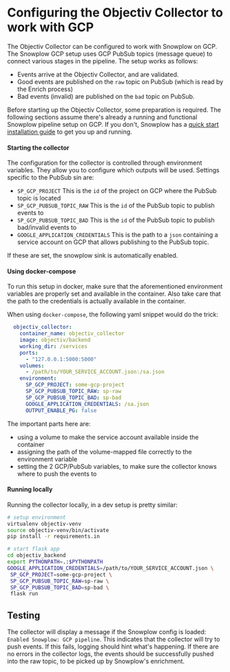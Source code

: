 # Configuring the Objectiv Collector to work with GCP
The Objectiv Collector can be configured to work with Snowplow on GCP. The Snowplow GCP setup uses GCP PubSub topics 
(message queue) to connect various stages in the pipeline. The setup works as follows:
- Events arrive at the Objectiv Collector, and are validated.
- Good events are published on the `raw` topic on PubSub (which is read by the Enrich process)
- Bad events (invalid) are published on the `bad` topic on PubSub.

Before starting up the Objectiv Collector, some preparation is required. The following sections assume there's already
a running and functional Snowplow pipeline setup on GCP. If you don't, Snowplow has a 
[quick start installation guide](https://docs.snowplowanalytics.com/docs/open-source-quick-start/quick-start-installation-guide-on-gcp/)
to get you up and running.

#### Starting the collector
The configuration for the collector is controlled through environment variables. They allow you to configure which outputs
will be used. Settings specific to the PubSub sin are:

- `SP_GCP_PROJECT` This is the `id` of the project on GCP where the PubSub topic is located
- `SP_GCP_PUBSUB_TOPIC_RAW` This is the `id` of the PubSub topic to publish events to
- `SP_GCP_PUBSUB_TOPIC_BAD` This is the `id` of the PubSub topic to publish bad/invalid events to
- `GOOGLE_APPLICATION_CREDENTIALS` This is the path to a `json` containing a service account on GCP that allows publishing
 to the PubSub topic.

If these are set, the snowplow sink is automatically enabled.

#### Using docker-compose
To run this setup in docker, make sure that the aforementioned environment variables are properly set and available in the
container. Also take care that the path to the credentials is actually available in the container.

When using `docker-compose`, the following yaml snippet would do the trick:
```yaml
  objectiv_collector:
    container_name: objectiv_collector
    image: objectiv/backend
    working_dir: /services
    ports:
      - "127.0.0.1:5000:5000"
    volumes:
      - /path/to/YOUR_SERVICE_ACCOUNT.json:/sa.json
    environment:
      SP_GCP_PROJECT: some-gcp-project
      SP_GCP_PUBSUB_TOPIC_RAW: sp-raw
      SP_GCP_PUBSUB_TOPIC_BAD: sp-bad
      GOOGLE_APPLICATION_CREDENTIALS: /sa.json
      OUTPUT_ENABLE_PG: false
```

The important parts here are:
- using a volume to make the service account available inside the container
- assigning the path of the volume-mapped file correctly to the environment variable
- setting the 2 GCP/PubSub variables, to make sure the collector knows where to push the events to

#### Running locally
Running the collector locally, in a dev setup is pretty similar:

```sh
# setup environment
virtualenv objectiv-venv
source objectiv-venv/bin/activate
pip install -r requirements.in

# start flask app
cd objectiv_backend
export PYTHONPATH=.:$PYTHONPATH
GOOGLE_APPLICATION_CREDENTIALS=/path/to/YOUR_SERVICE_ACCOUNT.json \
 SP_GCP_PROJECT=some-gcp-project \
 SP_GCP_PUBSUB_TOPIC_RAW=sp-raw \
 SP_GCP_PUBSUB_TOPIC_BAD=sp-bad \
 flask run
```

## Testing
The collector will display a message if the Snowplow config is loaded:
`Enabled Snowplow: GCP pipeline`.
This indicates that the collector will try to push events. If this fails, logging should hint what's happening. If there 
are no errors in the collector logs, the events should be successfully pushed into the raw topic, to be picked up by 
Snowplow's enrichment.